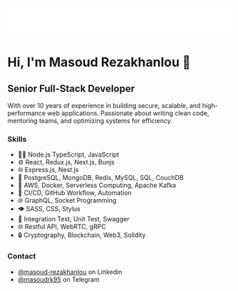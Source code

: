 <h1 align="center">
  <img src="https://raw.githubusercontent.com/mesutrk95/mesutrk95/master/masoud.svg" alt="Masoud Rezakhanlou" />
</h1>

# Hi, I'm **Masoud Rezakhanlou** 👋

## Senior Full-Stack Developer
With over 10 years of experience in building secure, scalable, and high-performance web applications. Passionate about writing clean code, mentoring teams, and optimizing systems for efficiency.

### Skills
- 👨‍💻 Node.js TypeScript, JavaScript
- ⚙️ React, Redux.js, Next.js, Bunjs
- 🌐 Express.js, Nest.js
- 💽 PostgreSQL, MongoDB, Redis, MySQL, SQL,  CouchDB
- 🚀 AWS, Docker, Serverless Computing, Apache Kafka
- 🔧 CI/CD, GitHub Workflow, Automation
- 🌐 GraphQL, Socket Programming
- 👁️ SASS, CSS, Stylus
- 📝 Integration Test, Unit Test, Swagger
- 🌐 Restful API, WebRTC, gRPC
- 🔒 Cryptography, Blockchain, Web3, Solidity

### Contact
- [@masoud-rezakhanlou](https://www.linkedin.com/in/masoud-rezakhanlou/) on Linkedin
- [@masoudrk95](https://t.me/masoudrk95) on Telegram
